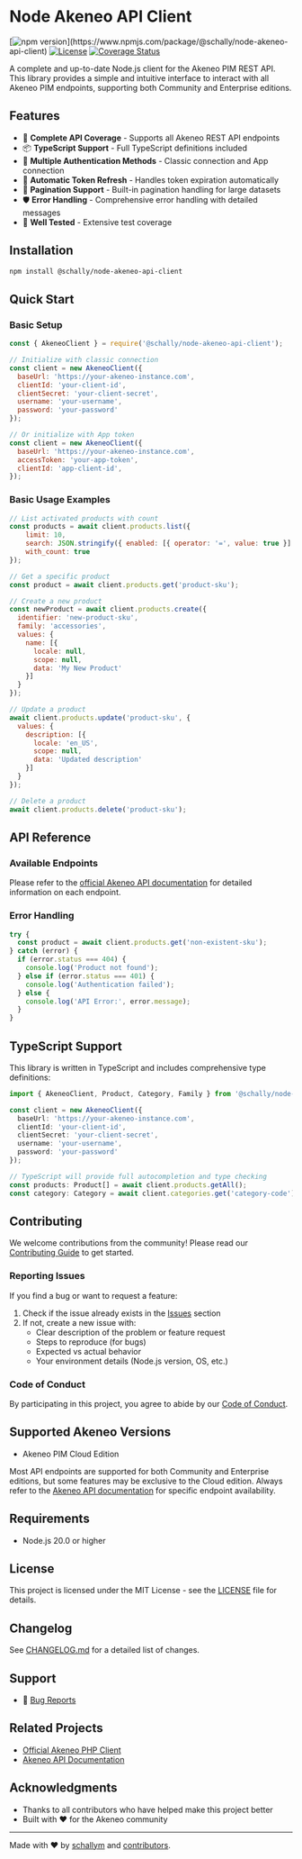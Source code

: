 # Node Akeneo API Client

[![npm version]([https://img.shields.io/npm/v/node-akeneo-api-client.svg](https://img.shields.io/npm/v/@schally/node-akeneo-api-client.svg))](https://www.npmjs.com/package/@schally/node-akeneo-api-client)
[![License](https://img.shields.io/github/license/schallym/node-akeneo-api-client.svg)](LICENSE)
[![Coverage Status](https://img.shields.io/codecov/c/github/schallym/node-akeneo-api-client.svg)](https://codecov.io/gh/schallym/node-akeneo-api-client)

A complete and up-to-date Node.js client for the Akeneo PIM REST API. This library provides a simple and intuitive interface to interact with all Akeneo PIM endpoints, supporting both Community and Enterprise editions.

## Features

- 🚀 **Complete API Coverage** - Supports all Akeneo REST API endpoints
- 📦 **TypeScript Support** - Full TypeScript definitions included
- 🔐 **Multiple Authentication Methods** - Classic connection and App connection
- 🔄 **Automatic Token Refresh** - Handles token expiration automatically
- 📄 **Pagination Support** - Built-in pagination handling for large datasets
- 🛡️ **Error Handling** - Comprehensive error handling with detailed messages
- 🧪 **Well Tested** - Extensive test coverage

## Installation

```bash
npm install @schally/node-akeneo-api-client
```

## Quick Start

### Basic Setup

```javascript
const { AkeneoClient } = require('@schally/node-akeneo-api-client');

// Initialize with classic connection
const client = new AkeneoClient({
  baseUrl: 'https://your-akeneo-instance.com',
  clientId: 'your-client-id',
  clientSecret: 'your-client-secret',
  username: 'your-username',
  password: 'your-password'
});

// Or initialize with App token
const client = new AkeneoClient({
  baseUrl: 'https://your-akeneo-instance.com',
  accessToken: 'your-app-token',
  clientId: 'app-client-id',
});
```

### Basic Usage Examples

```javascript
// List activated products with count
const products = await client.products.list({ 
    limit: 10,
    search: JSON.stringify({ enabled: [{ operator: '=', value: true }] }), 
    with_count: true
});

// Get a specific product
const product = await client.products.get('product-sku');

// Create a new product
const newProduct = await client.products.create({
  identifier: 'new-product-sku',
  family: 'accessories',
  values: {
    name: [{
      locale: null,
      scope: null,
      data: 'My New Product'
    }]
  }
});

// Update a product
await client.products.update('product-sku', {
  values: {
    description: [{
      locale: 'en_US',
      scope: null,
      data: 'Updated description'
    }]
  }
});

// Delete a product
await client.products.delete('product-sku');
```

## API Reference

### Available Endpoints

Please refer to the [official Akeneo API documentation](https://api.akeneo.com/api-reference-index.html) for detailed information on each endpoint.

### Error Handling

```javascript
try {
  const product = await client.products.get('non-existent-sku');
} catch (error) {
  if (error.status === 404) {
    console.log('Product not found');
  } else if (error.status === 401) {
    console.log('Authentication failed');
  } else {
    console.log('API Error:', error.message);
  }
}
```

## TypeScript Support

This library is written in TypeScript and includes comprehensive type definitions:

```typescript
import { AkeneoClient, Product, Category, Family } from '@schally/node-akeneo-api-client';

const client = new AkeneoClient({
  baseUrl: 'https://your-akeneo-instance.com',
  clientId: 'your-client-id',
  clientSecret: 'your-client-secret',
  username: 'your-username',
  password: 'your-password'
});

// TypeScript will provide full autocompletion and type checking
const products: Product[] = await client.products.getAll();
const category: Category = await client.categories.get('category-code');
```

## Contributing

We welcome contributions from the community! Please read our [Contributing Guide](CONTRIBUTING.md) to get started.

### Reporting Issues

If you find a bug or want to request a feature:

1. Check if the issue already exists in the [Issues](https://github.com/schallym/node-akeneo-api-client/issues) section
2. If not, create a new issue with:
    - Clear description of the problem or feature request
    - Steps to reproduce (for bugs)
    - Expected vs actual behavior
    - Your environment details (Node.js version, OS, etc.)

### Code of Conduct

By participating in this project, you agree to abide by our [Code of Conduct](CODE_OF_CONDUCT.md).

## Supported Akeneo Versions

- Akeneo PIM Cloud Edition

Most API endpoints are supported for both Community and Enterprise editions, but some features may be exclusive to the Cloud edition. 
Always refer to the [Akeneo API documentation](https://api.akeneo.com/api-reference-index.html) for specific endpoint availability.

## Requirements

- Node.js 20.0 or higher

## License

This project is licensed under the MIT License - see the [LICENSE](LICENSE) file for details.

## Changelog

See [CHANGELOG.md](CHANGELOG.md) for a detailed list of changes.

## Support

- 🐛 [Bug Reports](https://github.com/schallym/node-akeneo-api-client/issues)

## Related Projects

- [Official Akeneo PHP Client](https://github.com/akeneo/api-php-client)
- [Akeneo API Documentation](https://api.akeneo.com/)

## Acknowledgments

- Thanks to all contributors who have helped make this project better
- Built with ❤️ for the Akeneo community

---

Made with ❤️ by [schallym](https://github.com/schallym) and [contributors](https://github.com/schallym/node-akeneo-api-client/graphs/contributors).
